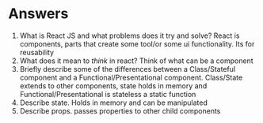 # Answers

1.  What is React JS and what problems does it try and solve?
	React is components, parts that create some tool/or some ui functionality. Its for reusability
1.  What does it mean to _think_ in react?
	Think of what can be a component 
1.  Briefly describe some of the differences between a Class/Stateful component and a Functional/Presentational component.
	Class/State extends to other components, state holds in memory and Functional/Presentational is stateless a static function
1.  Describe state.
	Holds in memory and can be manipulated 
1.  Describe props.
	passes properties to other child components